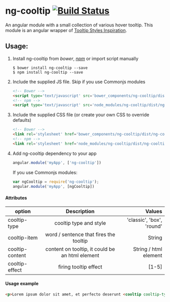 # ng-cooltip [![Build Status](https://travis-ci.org/ndelvalle/ng-cooltip.svg?branch=master)](https://travis-ci.org/ndelvalle/ng-cooltip)

An angular module with a small collection of various hover tooltip. This module is an angular wrapper of [Tooltip Styles Inspiration](https://github.com/codrops/TooltipStylesInspiration).

## Usage:

1. Install ng-cooltip from _bower_, [_npm_](https://www.npmjs.com/package/ng-cooltip) or import script manually

    ```
    $ bower install ng-cooltip --save
    $ npm install ng-cooltip --save
    ```
    
2. Include the supplied JS file. Skip if you use Commonjs modules

    ``` html
    <!-- Bower -->
    <script type='text/javascript' src='bower_components/ng-cooltip/dist/ng-cooltip.min.js'></script>
    <!-- npm -->
    <script type='text/javascript' src='node_modules/ng-cooltip/dist/ng-cooltip.min.js'></script>
    ```
    
3. Include the supplied CSS file (or create your own CSS to override defaults)

    ```html
    <!-- Bower -->
    <link rel='stylesheet' href='bower_components/ng-cooltip/dist/ng-cooltip.min.css' type='text/css' />
    <!-- npm -->
    <link rel='stylesheet' href='node_modules/ng-cooltip/dist/ng-cooltip.min.css' type='text/css' />
    ```
    
4. Add ng-cooltip dependency to your app

    ``` js
    angular.module('myApp', ['ng-cooltip'])
    ```
    If you use Commonjs modules:
  
    ```js
    var ngCooltip = require('ng-cooltip');
    angular.module('myApp', [ngCooltip])
    ```

#### Attributes

| option          | Description                                    | Values                   |
| -------------   |:----------------------------------------------:| ---------------------:   |
| cooltip-type    | cooltip type and style                         | 'classic', 'box', 'round'|
| cooltip-item    | word / sentence that fires the tooltip         | String                   |
| cooltip-content | content on tooltip, it could be an html element| String / html element    |
| cooltip-effect  | firing tooltip effect                          | [1-5]                    |

#### Usage example
```html
<p>Lorem ipsum dolor sit amet, et perfecto deserunt <cooltip cooltip-type="classic" cooltip-item="intellegam" cooltip-content="Vel ut solum erant dicit, eum te aperiam efficiendi, et eos alia eruditi persecuti. Ius ex omnis voluptatum" cooltip-effect="1"></cooltip>nam, quem doming platonem vim no.</p>
```
